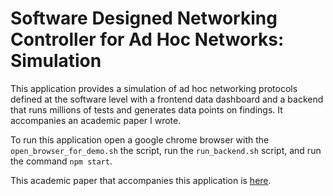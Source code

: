 # Software Designed Networking Controller for Ad Hoc Networks: Simulation

This application provides a simulation of ad hoc networking protocols defined at the software level with a frontend data dashboard and a backend that runs millions of tests and generates data points on findings. It accompanies an academic paper I wrote. 

To run this application open a google chrome browser with the `open_browser_for_demo.sh` the script, run the `run_backend.sh` script, and run the command  `npm start`.

This academic paper that accompanies this application is [here](https://github.com/Shane-Lester99/Software-Defined-Networking-Controller-for-Ad-Hoc-Networks-Simulation/blob/master/networking_advance_paper.pdf).
